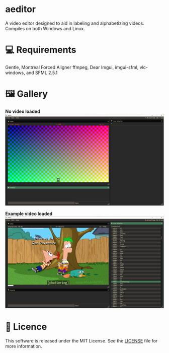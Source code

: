 # aeditor
A video editor designed to aid in labeling and alphabetizing videos. Compiles on both Windows and Linux.

# 💻 Requirements
Gentle, Montreal Forced Aligner ffmpeg, Dear Imgui, imgui-sfml, vlc-windows, and SFML 2.5.1

# <span>🖼&#xFE0F;</span> Gallery

**No video loaded**
![](./readme/none_loaded.png)

**Example video loaded**
![](./readme/paf_loaded.png)

# 📜 Licence

This software is released under the MIT License. See the [LICENSE](LICENSE) file for more information.